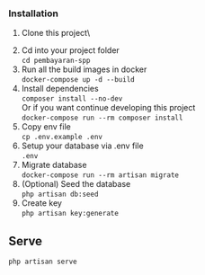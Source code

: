 ### Installation

 1. Clone this project\
 <!-- `git clone https://git@github.com:repodigithub/Samanea-BE.git` -->
 2. Cd into your project folder\
 `cd pembayaran-spp`
 3. Run all the build images in docker\
 `docker-compose up -d --build`
 3. Install dependencies\
 `composer install --no-dev`\
 Or if you want continue developing this project\
 `docker-compose run --rm composer install`
 4. Copy env file\
 `cp .env.example .env`
 5. Setup your database via .env file \
 `.env`
 6. Migrate database\
 `docker-compose run --rm artisan migrate`
 7. (Optional) Seed the database\
 `php artisan db:seed`
 8. Create key\
 `php artisan key:generate`
 ## Serve
 `php artisan serve`
 
